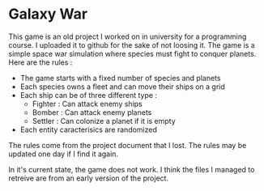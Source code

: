 # Galaxy War

This game is an old project I worked on in university for a programming course. I uploaded it to github for the sake of not loosing it.
The game is a simple space war simulation where species must fight to conquer planets.
Here are the rules :
* The game starts with a fixed number of species and planets 
* Each species owns a fleet and can move their ships on a grid
* Each ship can be of three different type :
  - Fighter : Can attack enemy ships
  - Bomber : Can attack enemy planets
  - Settler : Can colonize a planet if it is empty
* Each entity caracterisics are randomized

The rules come from the project document that I lost. The rules may be updated one day if I find it again.

In it's current state, the game does not work. I think the files I managed to retreive are from an early version of the project.
